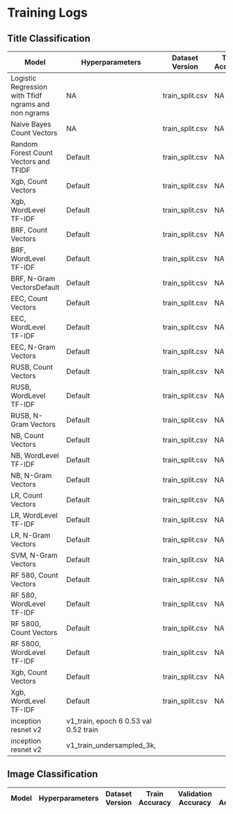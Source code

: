 <!---
Copy the first line for easier adding of rows
| Model | Hyperparameters | Dataset Version | Train Accuracy | Validation Accuracy | Test Accuracy |
-->

# Training Logs

## Title Classification

| Model | Hyperparameters | Dataset Version | Train Accuracy | Validation Accuracy | Test Accuracy |
| ----- | --------------- | --------------- | -------------- | ------------------- | ------------- |
| Logistic Regression with Tfidf ngrams and non ngrams | NA | train_split.csv | NA | 74.06 | NA |
| Naive Bayes Count Vectors | NA | train_split.csv | NA | 66.63 | NA |
| Random Forest Count Vectors and TFIDF | Default | train_split.csv | NA | 63.5 | NA |
| Xgb, Count Vectors | Default | train_split.csv | NA | 0.6877658018496433 | NA |
| Xgb, WordLevel TF-IDF | Default | train_split.csv | NA | 0.689048401251097 | NA |
| BRF, Count Vectors | Default | train_split.csv | NA | 0.5544954733991885 | NA |
| BRF, WordLevel TF-IDF | Default | train_split.csv | NA | 0.2852546072320605 | NA |
| BRF, N-Gram VectorsDefault  | Default | train_split.csv | NA | 0.3824696413972083 | NA |
| EEC, Count Vectors | Default |  train_split.csv | NA | 0.0337601164090217 | NA |
| EEC, WordLevel TF-IDF | Default | train_split.csv | NA | 0.1318977220734607 | NA |
| EEC, N-Gram Vectors | Default | train_split.csv | NA | 0.010613322532496269 | NA |
| RUSB, Count Vectors | Default | train_split.csv | NA | 0.375576607187057 | NA |
| RUSB, WordLevel TF-IDF | Default | train_split.csv | NA | 0.3271303526023267 | NA |
| RUSB, N-Gram Vectors | Default | train_split.csv | NA | 0.3239126032267501 | NA |
| NB, Count Vectors | Default | train_split.csv | NA | 0.6056494378314319
| NB, WordLevel TF-IDF | Default | train_split.csv | NA | 0.599108930942148
| NB, N-Gram Vectors | Default | train_split.csv | NA | 0.6283161945050741
| LR, Count Vectors | Default | train_split.csv | NA | 0.6410146786375944
| LR, WordLevel TF-IDF | Default | train_split.csv | NA | 0.6142376034142646
| LR, N-Gram Vectors | Default | train_split.csv | NA | 0.6142376034142646
| SVM, N-Gram Vectors | Default | train_split.csv | NA | 0.6038492983206198
| RF 580, Count Vectors | Default | train_split.csv | NA | 0.5815950736182054
| RF 580, WordLevel TF-IDF | Default | train_split.csv | NA | 0.5977888286342191
| RF 5800, Count Vectors | Default | train_split.csv | NA | 0.5823226300038253
| RF 5800, WordLevel TF-IDF | Default | train_split.csv | NA | 0.5834402166167878
| Xgb, Count Vectors | Default | train_split.csv | NA | 0.6374669036850356
| Xgb, WordLevel TF-IDF | Default | train_split.csv | NA | 0.6365443321857444
| inception resnet v2 | v1_train, epoch 6 0.53 val 0.52 train
| inception resnet v2 | v1_train_undersampled_3k, 

## Image Classification

| Model | Hyperparameters | Dataset Version | Train Accuracy | Validation Accuracy | Test Accuracy |
| ----- | --------------- | --------------- | -------------- | ------------------- | ------------- |